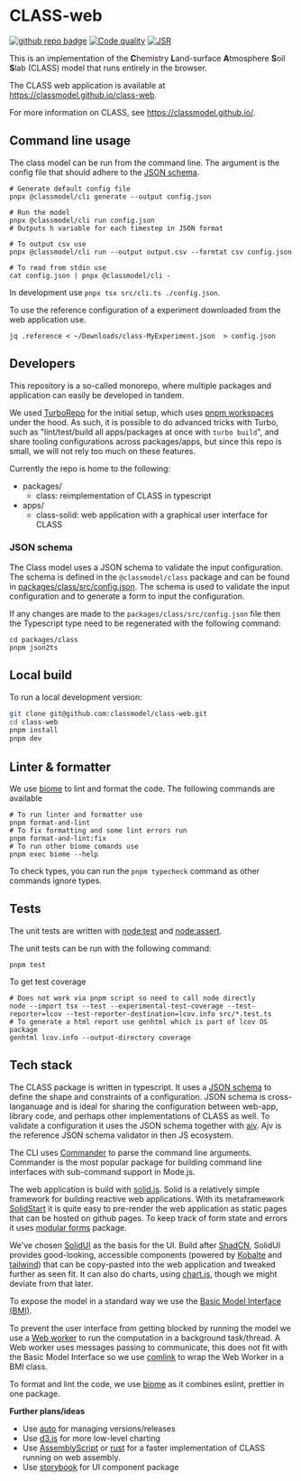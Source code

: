# CLASS-web

[![github repo badge](https://img.shields.io/badge/github-repo-000.svg?logo=github&labelColor=gray&color=blue)]([https://github.com//classmodel/class-web](https://github.com//classmodel/class-web))
[![Code quality](https://github.com/classmodel/class-web/actions/workflows/quality.yml/badge.svg)](https://github.com/classmodel/class-web/actions/workflows/quality.yml)
[![JSR](https://jsr.io/badges/@classmodel/class)](https://jsr.io/@classmodel/class)

This is an implementation of  the **C**hemistry **L**and-surface **A**tmosphere **S**oil **S**lab (CLASS) model that runs entirely in the browser.

The CLASS web application is available at https://classmodel.github.io/class-web.

For more information on CLASS, see https://classmodel.github.io/.

## Command line usage

The class model can be run from the command line.
The argument is the config file that should adhere to the [JSON schema](./packages/class/src/config.json).

```shell
# Generate default config file
pnpx @classmodel/cli generate --output config.json

# Run the model
pnpx @classmodel/cli run config.json
# Outputs h variable for each timestep in JSON format

# To output csv use
pnpx @classmodel/cli run --output output.csv --formtat csv config.json

# To read from stdin use
cat config.json | pnpx @classmodel/cli -
```

In development use `pnpx tsx src/cli.ts ./config.json`.

To use the reference configuration of a experiment downloaded from the web application use.

```shell
jq .reference < ~/Downloads/class-MyExperiment.json  > config.json
```

## Developers

This repository is a so-called monorepo, where multiple packages and application
can easily be developed in tandem.

We used [TurboRepo](https://turbo.build/repo) for the initial setup, which uses
[pnpm workspaces](https://pnpm.io/workspaces) under the hood. As such, it is
possible to do advanced tricks with Turbo, such as "lint/test/build all
apps/packages at once with `turbo build`", and share tooling configurations
across packages/apps, but since this repo is small, we will not rely too much on
these features.

Currently the repo is home to the following:

- packages/
  - class: reimplementation of CLASS in typescript
- apps/
  - class-solid: web application with a graphical user interface for CLASS

### JSON schema

The Class model uses a JSON schema to validate the input configuration. The schema is defined in the `@classmodel/class` package and can be found in [packages/class/src/config.json](packages/class/src/config.json). The schema is used to validate the input configuration and to generate a form to input the configuration.

If any changes are made to the `packages/class/src/config.json` file then the Typescript type need to be regenerated with the following command:

```shell
cd packages/class
pnpm json2ts
```

## Local build

To run a local development version:

```sh
git clone git@github.com:classmodel/class-web.git
cd class-web
pnpm install
pnpm dev
```

## Linter & formatter

We use [biome](https://biomejs.dev/) to lint and format the code. 
The following commands are available

```shell
# To run linter and formatter use
pnpm format-and-lint
# To fix formatting and some lint errors run
pnpm format-and-lint:fix
# To run other biome comands use
pnpm exec biome --help
```

To check types, you can run the `pnpm typecheck` command as other commands ignore types.

## Tests

The unit tests are written with [node:test](https://nodejs.org/api/test.html) and [node:assert](https://nodejs.org/api/assert.html).

The unit tests can be run with the following command:

```shell
pnpm test
```

To get test coverage

```shell
# Does not work via pnpm script so need to call node directly
node --import tsx --test --experimental-test-coverage --test-reporter=lcov --test-reporter-destination=lcov.info src/*.test.ts
# To generate a html report use genhtml which is part of lcov OS package
genhtml lcov.info --output-directory coverage
```

## Tech stack

The CLASS package is written in typescript.
It uses a [JSON schema](https://json-schema.org/) to define the shape and constraints of a configuration.
JSON schema is cross-langanuage and is ideal for sharing the
configuration between web-app, library code, and perhaps other implementations
of CLASS as well.
To validate a configuration it uses the JSON schema together with [ajv](https://ajv.js.org/).
Ajv is the reference JSON schema validator in then JS ecosystem.

The CLI uses [Commander](https://www.npmjs.com/package/commander) to parse the command line arguments.
Commander is the most popular package for building command line interfaces with sub-command support in Mode.js.

The web application is build with [solid.js](https://docs.solidjs.com/). Solid
is a relatively simple framework for building reactive web applications. With its
metaframework [SolidStart](https://docs.solidjs.com/solid-start) it is quite
easy to pre-render the web application as static pages that can be hosted on
github pages. To keep track of form state and errors it uses [modular forms](https://modularforms.dev/) package.

We've chosen [SolidUI](https://www.solid-ui.com/) as the basis for the UI. Build
after [ShadCN](), SolidUI provides good-looking, accessible components (powered
by [Kobalte](https://kobalte.dev/docs/core/overview/introduction) and
[tailwind](https://tailwindcss.com/)) that can be copy-pasted into the web
application and tweaked further as seen fit. It can also do charts, using
[chart.js](https://www.chartjs.org/), though we might deviate from that later.

To expose the model in a standard way we use the [Basic Model Interface (BMI)](https://bmi.readthedocs.io/).

To prevent the user interface from getting blocked by running the model we use a [Web worker](https://developer.mozilla.org/en-US/docs/Web/API/Worker) to run the computation in a background task/thread.
A Web worker uses messages passing to communicate, this does not fit with the Basic Model Interface so we use [comlink](https://github.com/GoogleChromeLabs/comlink) to wrap the Web Worker in a BMI class.

To format and lint the code, we use [biome](https://biomejs.dev/) as it combines eslint, prettier in one package.

**Further plans/ideas**

- Use [auto](https://intuit.github.io/auto/index) for managing versions/releases
- Use [d3.js](https://d3js.org/) for more low-level charting
- Use [AssemblyScript](https://www.assemblyscript.org/) or
  [rust](https://www.rust-lang.org/what/wasm) for a faster implementation of
  CLASS running on web assembly.
- Use [storybook](https://storybook.js.org/) for UI component package
